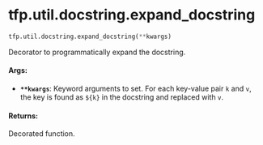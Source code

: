 <div itemscope itemtype="http://developers.google.com/ReferenceObject">
<meta itemprop="name" content="tfp.util.docstring.expand_docstring" />
<meta itemprop="path" content="Stable" />
</div>

# tfp.util.docstring.expand_docstring

``` python
tfp.util.docstring.expand_docstring(**kwargs)
```

Decorator to programmatically expand the docstring.

#### Args:

* <b>`**kwargs`</b>: Keyword arguments to set. For each key-value pair `k` and `v`,
    the key is found as `${k}` in the docstring and replaced with `v`.


#### Returns:

Decorated function.